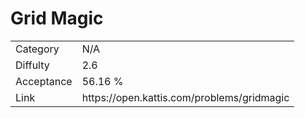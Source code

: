 # Grid Magic

<table>
    <tr>
        <td>Category</td>
        <td>N/A</td>
    </tr>
    <tr>
        <td>Diffulty</td>
        <td>2.6</td>
    </tr>
    <tr>
        <td>Acceptance</td>
        <td>56.16 %</td>
    </tr>
    <tr>
        <td>Link</td>
        <td>https://open.kattis.com/problems/gridmagic</td>
    </tr>
</table>